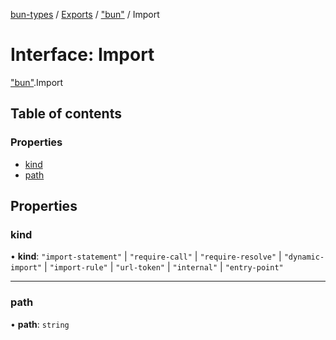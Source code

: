 [bun-types](https://github.com/oven-sh/bun-types/blob/master/api-docs/README.md) / [Exports](https://github.com/oven-sh/bun-types/blob/master/api-docs/modules.md) / ["bun"](https://github.com/oven-sh/bun-types/blob/master/api-docs/modules/bun_.md) / Import

# Interface: Import

["bun"](https://github.com/oven-sh/bun-types/blob/master/api-docs/modules/bun_.md).Import

## Table of contents

### Properties

- [kind](https://github.com/oven-sh/bun-types/blob/master/api-docs/interfaces/bun_.Import.md#kind)
- [path](https://github.com/oven-sh/bun-types/blob/master/api-docs/interfaces/bun_.Import.md#path)

## Properties

### kind

• **kind**: ``"import-statement"`` \| ``"require-call"`` \| ``"require-resolve"`` \| ``"dynamic-import"`` \| ``"import-rule"`` \| ``"url-token"`` \| ``"internal"`` \| ``"entry-point"``

___

### path

• **path**: `string`
